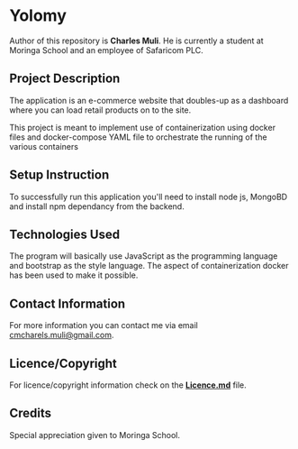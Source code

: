 # Yolomy
<!-- Introduction of Author -->
Author of this repository is <strong>Charles Muli</strong>. He is currently a student at Moringa School and an employee of Safaricom PLC.

<!--Project Description  -->

## Project Description

The application is an e-commerce website that doubles-up as a dashboard where you can load retail products on to the site.

This project is meant to implement use of containerization using docker files and docker-compose YAML file to orchestrate the running of the various containers

## Setup Instruction

To successfully run this application you'll need to install node js, MongoBD and install npm dependancy from the backend.


## Technologies Used

The program will basically use JavaScript as the programming language and bootstrap as the style language.
The aspect of containerization docker has been used to make it possible.

## Contact Information

For more information you can contact me via email <span>cmcharels.muli@gmail.com</span>.

## Licence/Copyright

For licence/copyright information check on the <a href="LICENCE.md"><strong>Licence.md</strong></a> file.

## Credits
Special appreciation given to Moringa School.